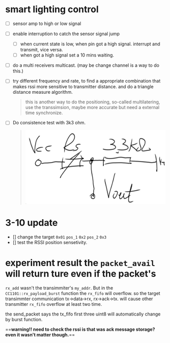 # smart lighting control

- [ ] sensor amp to high or low signal
- [ ] enable interruption to catch the sensor signal jump
  - [ ] when current state is low, when pin got a high signal. interrupt and
    transmit, vice versa.
  - [ ] when got a high signal set a 10 mins waiting.
- [ ] do a multi receivers multicast. (may be change channel is a way to do
  this.)
- [ ] try different frequency and rate, to find a appropriate combination that
  makes rssi more sensitive to transmitter distance. and do a triangle distance
  measure algorithm.
  > this is another way to do the positioning, so-called multilatering, use the
  > transsimsion, maybe more accurate but need a external time synchronize.

- [ ] Do consistence test with 3k3 ohm.
  > ![consistency_test](./Media/consistency_test.png)

# 3-10 update
  - [] change the target `0x01` `pos_1` `0x2` `pos_2` `0x3`
  - [] test the RSSI position sensetivity.

# experiment result the `packet_avail` will return ture even if the packet's
`rx_add` wasn't the transimmiter's `my_addr`. But in the
`CC1101::rx_payload_burst` function the `rx_fifo` will overflow.  so the target
transimmter communication tx->data->rx, rx->ack->tx. will cause other
transmitter `rx_fifo` overflow at least two time.

the send_packet says the tx_fifo first three uint8 will automatically change by
burst function.


==**warning!! need to check the rssi is that was ack message storage? even it
wasn't matter though.**==
